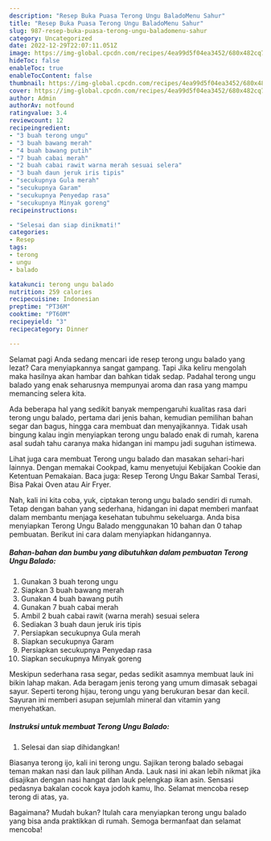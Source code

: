 ```yaml
---
description: "Resep Buka Puasa Terong Ungu BaladoMenu Sahur"
title: "Resep Buka Puasa Terong Ungu BaladoMenu Sahur"
slug: 987-resep-buka-puasa-terong-ungu-baladomenu-sahur
category: Uncategorized
date: 2022-12-29T22:07:11.051Z
image: https://img-global.cpcdn.com/recipes/4ea99d5f04ea3452/680x482cq70/terong-ungu-balado-foto-resep-utama.jpg
hideToc: false
enableToc: true
enableTocContent: false
thumbnail: https://img-global.cpcdn.com/recipes/4ea99d5f04ea3452/680x482cq70/terong-ungu-balado-foto-resep-utama.jpg
cover: https://img-global.cpcdn.com/recipes/4ea99d5f04ea3452/680x482cq70/terong-ungu-balado-foto-resep-utama.jpg
author: Admin
authorAv: notfound
ratingvalue: 3.4
reviewcount: 12
recipeingredient:
- "3 buah terong ungu"
- "3 buah bawang merah"
- "4 buah bawang putih"
- "7 buah cabai merah"
- "2 buah cabai rawit warna merah sesuai selera"
- "3 buah daun jeruk iris tipis"
- "secukupnya Gula merah"
- "secukupnya Garam"
- "secukupnya Penyedap rasa"
- "secukupnya Minyak goreng"
recipeinstructions:

- "Selesai dan siap dinikmati!"
categories:
- Resep
tags:
- terong
- ungu
- balado

katakunci: terong ungu balado 
nutrition: 259 calories
recipecuisine: Indonesian
preptime: "PT36M"
cooktime: "PT60M"
recipeyield: "3"
recipecategory: Dinner

---
```



Selamat pagi Anda sedang mencari ide resep terong ungu balado yang lezat? Cara menyiapkannya sangat gampang. Tapi Jika keliru mengolah maka hasilnya akan hambar dan bahkan tidak sedap. Padahal terong ungu balado yang enak seharusnya mempunyai aroma dan rasa yang mampu memancing selera kita.


Ada beberapa hal yang sedikit banyak mempengaruhi kualitas rasa dari terong ungu balado, pertama dari jenis bahan, kemudian pemilihan bahan segar dan bagus, hingga cara membuat dan menyajikannya. Tidak usah bingung kalau ingin menyiapkan terong ungu balado enak di rumah, karena asal sudah tahu caranya maka hidangan ini mampu jadi suguhan istimewa.

Lihat juga cara membuat Terong ungu balado dan masakan sehari-hari lainnya. Dengan memakai Cookpad, kamu menyetujui Kebijakan Cookie dan Ketentuan Pemakaian. Baca juga: Resep Terong Ungu Bakar Sambal Terasi, Bisa Pakai Oven atau Air Fryer.


Nah, kali ini kita coba, yuk, ciptakan terong ungu balado sendiri di rumah. Tetap dengan bahan yang sederhana, hidangan ini dapat memberi manfaat dalam membantu menjaga kesehatan tubuhmu sekeluarga. Anda bisa menyiapkan Terong Ungu Balado menggunakan 10 bahan dan 0 tahap pembuatan. Berikut ini cara dalam menyiapkan hidangannya.

<!--inarticleads1-->

##### Bahan-bahan dan bumbu yang dibutuhkan dalam pembuatan Terong Ungu Balado:

1. Gunakan 3 buah terong ungu
1. Siapkan 3 buah bawang merah
1. Gunakan 4 buah bawang putih
1. Gunakan 7 buah cabai merah
1. Ambil 2 buah cabai rawit (warna merah) sesuai selera
1. Sediakan 3 buah daun jeruk iris tipis
1. Persiapkan secukupnya Gula merah
1. Siapkan secukupnya Garam
1. Persiapkan secukupnya Penyedap rasa
1. Siapkan secukupnya Minyak goreng


Meskipun sederhana rasa segar, pedas sedikit asamnya membuat lauk ini bikin lahap makan. Ada beragam jenis terong yang umum dimasak sebagai sayur. Seperti terong hijau, terong ungu yang berukuran besar dan kecil. Sayuran ini memberi asupan sejumlah mineral dan vitamin yang menyehatkan. 

<!--inarticleads2-->

##### Instruksi untuk membuat Terong Ungu Balado:


1. Selesai dan siap dihidangkan!

Biasanya terong ijo, kali ini terong ungu. Sajikan terong balado sebagai teman makan nasi dan lauk pilihan Anda. Lauk nasi ini akan lebih nikmat jika disajikan dengan nasi hangat dan lauk pelengkap ikan asin. Sensasi pedasnya bakalan cocok kaya jodoh kamu, lho. Selamat mencoba resep terong di atas, ya. 

Bagaimana? Mudah bukan? Itulah cara menyiapkan terong ungu balado yang bisa anda praktikkan di rumah. Semoga bermanfaat dan selamat mencoba!
